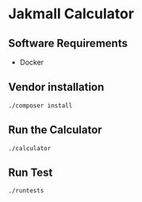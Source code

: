 # Jakmall Calculator

## Software Requirements
- Docker

## Vendor installation
```
./composer install
```
## Run the Calculator
```
./calculator
```

## Run Test
```
./runtests
```
